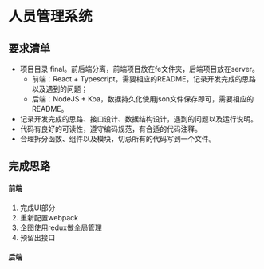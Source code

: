 # 人员管理系统

## 要求清单
- 项目目录 final。前后端分离，前端项目放在fe文件夹，后端项目放在server。
  - 前端：React + Typescript，需要相应的README，记录开发完成的思路以及遇到的问题；
  - 后端：NodeJS + Koa，数据持久化使用json文件保存即可，需要相应的README。
- 记录开发完成的思路、接口设计、数据结构设计，遇到的问题以及运行说明。
- 代码有良好的可读性，遵守编码规范，有合适的代码注释。
- 合理拆分函数、组件以及模块，切忌所有的代码写到一个文件。

## 完成思路
#### 前端
1. 完成UI部分
2. 重新配置webpack
3. 企图使用redux做全局管理
4. 预留出接口

#### 后端


##